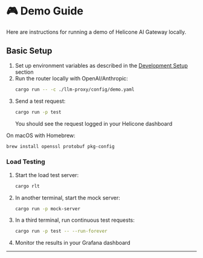 # 🎮 Demo Guide

Here are instructions for running a demo of Helicone AI Gateway locally.

## Basic Setup
1. Set up environment variables as described in the [Development Setup](DEVELOPMENT.md) section
2. Run the router locally with OpenAI/Anthropic:
   ```bash
   cargo run -- -c ./llm-proxy/config/demo.yaml
   ```
3. Send a test request:
   ```bash
   cargo run -p test
   ```
   You should see the request logged in your Helicone dashboard

On macOS with Homebrew:
```bash
brew install openssl protobuf pkg-config
```

### Load Testing
1. Start the load test server:
   ```bash
   cargo rlt
   ```
2. In another terminal, start the mock server:
   ```bash
   cargo run -p mock-server
   ```
3. In a third terminal, run continuous test requests:
   ```bash
   cargo run -p test -- --run-forever
   ```
4. Monitor the results in your Grafana dashboard

---
